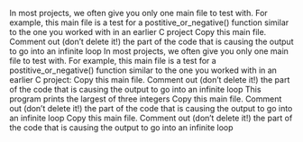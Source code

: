 In most projects, we often give you only one main file to test with. For example, this main file is a test for a postitive_or_negative() function similar to the one you worked with in an earlier C project
Copy this main file. Comment out (don’t delete it!) the part of the code that is causing the output to go into an infinite loop
In most projects, we often give you only one main file to test with. For example, this main file is a test for a postitive_or_negative() function similar to the one you worked with in an earlier C project:
Copy this main file. Comment out (don’t delete it!) the part of the code that is causing the output to go into an infinite loop
This program prints the largest of three integers
Copy this main file. Comment out (don’t delete it!) the part of the code that is causing the output to go into an infinite loop
Copy this main file. Comment out (don’t delete it!) the part of the code that is causing the output to go into an infinite loop
